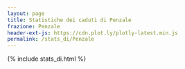 ```yaml
---
layout: page
title: Statistiche dei caduti di Penzale
frazione: Penzale
header-ext-js: https://cdn.plot.ly/plotly-latest.min.js
permalink: /stats_di/Penzale
---
```


{% include stats_di.html %}
